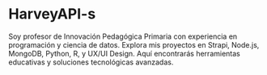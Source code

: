 # HarveyAPI-s
Soy profesor de Innovación Pedagógica Primaria con experiencia en programación y ciencia de datos. Explora mis proyectos en Strapi, Node.js, MongoDB, Python, R, y UX/UI Design. Aquí encontrarás herramientas educativas y soluciones tecnológicas avanzadas.
